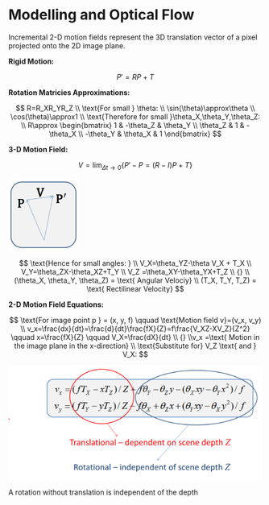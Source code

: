# Modelling and Optical Flow
Incremental 2-D motion fields represent the 3D translation vector of a pixel projected onto the 2D image plane. 

**Rigid Motion:**

$$ P'=RP+T $$

**Rotation Matricies Approximations:**

$$ R=R_XR_YR_Z \\ \text{For small } \theta: \\ \sin(\theta)\approx\theta \\ \cos(\theta)\approx1 \\ \text{Therefore for small }\theta_X,\theta_Y,\theta_Z: \\ R\approx \begin{bmatrix} 1 & -\theta_Z & \theta_Y \\ \theta_Z & 1 & -\theta_X \\ -\theta_Y & \theta_X & 1 \end{bmatrix} $$

**3-D Motion Field:**

$$ V=\lim_{\Delta t \rightarrow0}\left \{ P'-P=(R-I)P+T \right \}  $$

![Untitled](1eda1ae6_Untitled.png)

$$ \text{Hence for small angles: } \\ V_X=\theta_YZ-\theta V_X + T_X \\ V_Y=\theta_ZX-\theta_XZ+T_Y \\ V_Z =\theta_XY-\theta_YX+T_Z \\ {} \\ (\theta_X, \theta_Y, \theta_Z) = \text{ Angular Velociy} \\ (T_X, T_Y, T_Z) = \text{ Rectilinear Velocity} $$

**2-D Motion Field Equations:**

$$ \text{For image point p } = (x, y, f) \qquad \text{Motion field v}=(v_x, v_y) \\ v_x=\frac{dx}{dt}=\frac{d}{dt}\frac{fX}{Z}=f\frac{V_XZ-XV_Z}{Z^2} \qquad x=\frac{fX}{Z} \qquad V_X=\frac{dX}{dt} \\ {} \\v_x =\text{ Motion in the image plane in the x-direction} \\ \text{Substitute for} V_Z \text{ and } V_X: $$

![Untitled](c45290ec_Untitled.png)

A rotation without translation is independent of the depth

